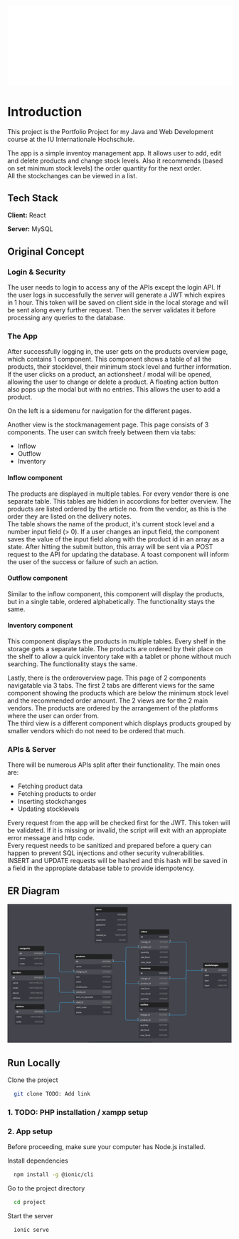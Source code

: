 ![alt text](https://github.com/526544201/DLBCSPJWD01-9229146/blob/master/public/assets/images/iu_logo.png?raw=true)
# Introduction

This project is the Portfolio Project for my Java and Web Development course at the IU Internationale Hochschule.    

The app is a simple inventoy management app. It allows user to add, edit and delete products and change stock levels. Also it recommends (based on set minimum stock levels) the order quantity for the next order.  
All the stockchanges can be viewed in a list.


## Tech Stack

**Client:** React

**Server:** MySQL


## Original Concept

### Login & Security

The user needs to login to access any of the APIs except the login API. If the user logs in successfully the server will generate a JWT which expires in 1 hour. This token will be saved on client side in the local storage and will be sent along every further request. Then the server validates it before processing any queries to the database. 

### The App

After successfully logging in, the user gets on the products overview page, which contains 1 component. This component shows a table of all the products, their stocklevel, their minimum stock level and further information.  
If the user clicks on a product, an actionsheet / modal will be opened, allowing the user to change or delete a product. A  floating action button also pops up the modal but with no entries. This allows the user to add a product.  
 

On the left is a sidemenu for navigation for the different pages.  

Another view is the stockmanagement page. This page consists of 3 components. The user can switch freely between them via tabs:
- Inflow
- Outflow
- Inventory

#### Inflow component
The products are displayed in multiple tables. For every vendor there is one separate table. This tables are hidden in accordions for better overview. The products are listed ordered by the article no. from the vendor, as this is the order they are listed on the delivery notes.  
The table shows the name of the product, it's current stock level and a number input field (> 0). If a user changes an input field, the component saves the value of the input field along with the product id in an array as a state. After hitting the submit button, this array will be sent via a POST request to the API for updating the database. A toast component will inform the user of the success or failure of such an action.
#### Outflow component
Similar to the inflow component, this component will display the products, but in a single table, ordered alphabetically. The functionality stays the same.
#### Inventory component
This component displays the products in multiple tables. Every shelf in the storage gets a separate table. The products are ordered by their place on the shelf to allow a quick inventory take with a tablet or phone without much searching. The functionality stays the same. 

Lastly, there is the orderoverview page. This page of 2 components navigatable via 3 tabs. The first 2 tabs are different views for the same component showing the products which are below the minimum stock level and the recommended order amount. The 2 views are for the 2 main vendors. The products are ordered by the arrangement of the platforms where the user can order from.  
The third view is a different component which displays products grouped by smaller vendors which do not need to be ordered that much.

### APIs & Server

There will be numerous APIs split after their functionality. The main ones are:
- Fetching product data
- Fetching products to order
- Inserting stockchanges
- Updating stocklevels

Every request from the app will be checked first for the JWT. This token will be validated. If it is missing or invalid, the script will exit with an appropiate error message and http code.  
Every request needs to be sanitized and prepared before a query can happen to prevent SQL injections and other security vulnerabilities.  
INSERT and UPDATE requests will be hashed and this hash will be saved in a field in the appropiate database table to provide idempotency.

## ER Diagram

![alt text](https://github.com/526544201/DLBCSPJWD01-9229146/blob/master/Documentation/ER_Diagram_DB.png?raw=true)

## Run Locally

Clone the project

```bash
  git clone TODO: Add link
```
### 1. TODO: PHP installation / xampp setup

### 2. App setup
Before proceeding, make sure your computer has Node.js installed.

Install dependencies

```bash
  npm install -g @ionic/cli
```



Go to the project directory

```bash
  cd project
```

Start the server

```bash
  ionic serve
```
